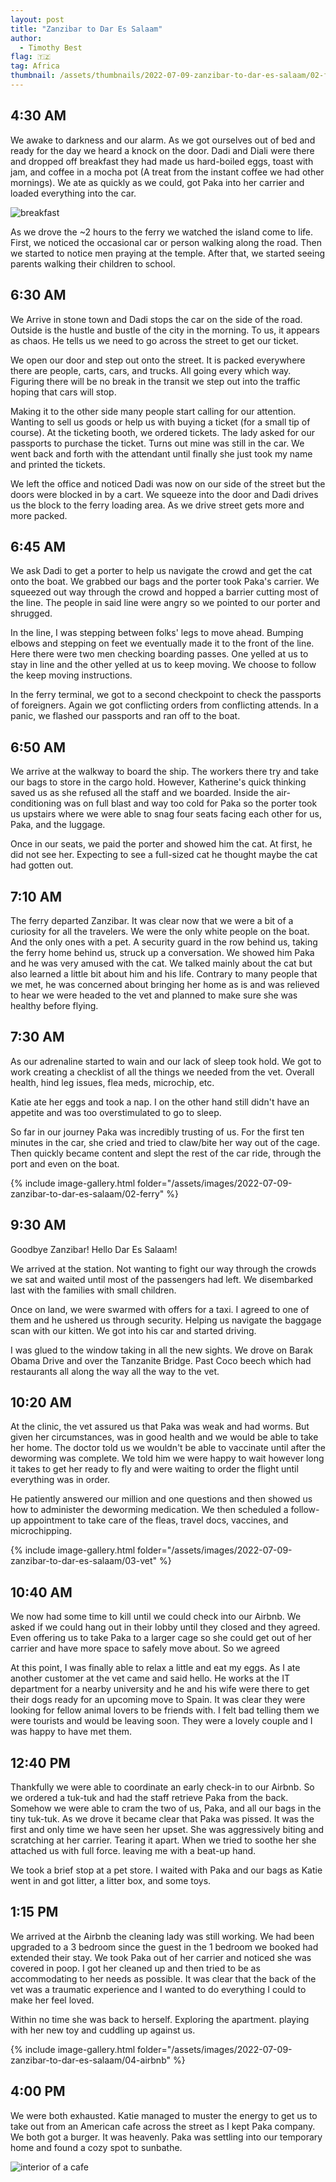```yaml
---
layout: post
title: "Zanzibar to Dar Es Salaam"
author:
  - Timothy Best
flag: 🇹🇿
tag: Africa
thumbnail: /assets/thumbnails/2022-07-09-zanzibar-to-dar-es-salaam/02-ferry/PXL_20220709_041410174.jpg
---
```


## 4:30 AM

We awake to darkness and our alarm. As we got ourselves out of bed and ready for the day we heard a knock on the door. Dadi and Diali were there and dropped off breakfast they had made us hard-boiled eggs, toast with jam, and coffee in a mocha pot (A treat from the instant coffee we had other mornings). We ate as quickly as we could, got Paka into her carrier and loaded everything into the car. 

![breakfast](/assets/images/2022-07-09-zanzibar-to-dar-es-salaam/01-breakfast/IMG_20220709_045750.jpg)

As we drove the ~2 hours to the ferry we watched the island come to life. First, we noticed the occasional car or person walking along the road. Then we started to notice men praying at the temple. After that, we started seeing parents walking their children to school.

## 6:30 AM

We Arrive in stone town and Dadi stops the car on the side of the road. Outside is the hustle and bustle of the city in the morning. To us, it appears as chaos. He tells us we need to go across the street to get our ticket. 

We open our door and step out onto the street. It is packed everywhere there are people, carts, cars, and trucks. All going every which way. Figuring there will be no break in the transit we step out into the traffic hoping that cars will stop.

Making it to the other side many people start calling for our attention. Wanting to sell us goods or help us with buying a ticket (for a small tip of course). At the ticketing booth, we ordered tickets. The lady asked for our passports to purchase the ticket. Turns out mine was still in the car. We went back and forth with the attendant until finally she just took my name and printed the tickets.

We left the office and noticed Dadi was now on our side of the street but the doors were blocked in by a cart. We squeeze into the door and Dadi drives us the block to the ferry loading area. As we drive street gets more and more packed. 

## 6:45 AM

We ask Dadi to get a porter to help us navigate the crowd and get the cat onto the boat. We grabbed our bags and the porter took Paka's carrier. We squeezed out way through the crowd and hopped a barrier cutting most of the line. The people in said line were angry so we pointed to our porter and shrugged. 

In the line, I was stepping between folks' legs to move ahead. Bumping elbows and stepping on feet we eventually made it to the front of the line. Here there were two men checking boarding passes. One yelled at us to stay in line and the other yelled at us to keep moving. We choose to follow the keep moving instructions.

In the ferry terminal, we got to a second checkpoint to check the passports of foreigners. Again we got conflicting orders from conflicting attends. In a panic, we flashed our passports and ran off to the boat.

## 6:50 AM

We arrive at the walkway to board the ship. The workers there try and take our bags to store in the cargo hold. However, Katherine's quick thinking saved us as she refused all the staff and we boarded. Inside the air-conditioning was on full blast and way too cold for Paka so the porter took us upstairs where we were able to snag four seats facing each other for us, Paka, and the luggage.

Once in our seats, we paid the porter and showed him the cat. At first, he did not see her. Expecting to see a full-sized cat he thought maybe the cat had gotten out.

## 7:10 AM

The ferry departed Zanzibar. It was clear now that we were a bit of a curiosity for all the travelers. We were the only white people on the boat. And the only ones with a pet. A security guard in the row behind us, taking the ferry home behind us, struck up a conversation. We showed him Paka and he was very amused with the cat. We talked mainly about the cat but also learned a little bit about him and his life. Contrary to many people that we met, he was concerned about bringing her home as is and was relieved to hear we were headed to the vet and planned to make sure she was healthy before flying.

## 7:30 AM
As our adrenaline started to wain and our lack of sleep took hold. We got to work creating a checklist of all the things we needed from the vet. Overall health, hind leg issues, flea meds, microchip, etc. 

Katie ate her eggs and took a nap. I on the other hand still didn't have an appetite and was too overstimulated to go to sleep.

So far in our journey Paka was incredibly trusting of us. For the first ten minutes in the car, she cried and tried to claw/bite her way out of the cage. Then quickly became content and slept the rest of the car ride, through the port and even on the boat.

{% include image-gallery.html folder="/assets/images/2022-07-09-zanzibar-to-dar-es-salaam/02-ferry" %}

## 9:30 AM

Goodbye Zanzibar! Hello Dar Es Salaam! 

We arrived at the station. Not wanting to fight our way through the crowds we sat and waited until most of the passengers had left. We disembarked last with the families with small children.

Once on land, we were swarmed with offers for a taxi. I agreed to one of them and he ushered us through security. Helping us navigate the baggage scan with our kitten. We got into his car and started driving. 

I was glued to the window taking in all the new sights. We drove on Barak Obama Drive and over the Tanzanite Bridge. Past Coco beech which had restaurants all along the way all the way to the vet.

## 10:20 AM

At the clinic, the vet assured us that Paka was weak and had worms. But given her circumstances, was in good health and we would be able to take her home. The doctor told us we wouldn't be able to vaccinate until after the deworming was complete. We told him we were happy to wait however long it takes to get her ready to fly and were waiting to order the flight until everything was in order. 

He patiently answered our million and one questions and then showed us how to administer the deworming medication. We then scheduled a follow-up appointment to take care of the fleas, travel docs, vaccines, and microchipping.

{% include image-gallery.html folder="/assets/images/2022-07-09-zanzibar-to-dar-es-salaam/03-vet" %}

## 10:40 AM

We now had some time to kill until we could check into our Airbnb. We asked if we could hang out in their lobby until they closed and they agreed. Even offering us to take Paka to a larger cage so she could get out of her carrier and have more space to safely move about. So we agreed

At this point, I was finally able to relax a little and eat my eggs. As I ate another customer at the vet came and said hello. He works at the IT department for a nearby university and he and his wife were there to get their dogs ready for an upcoming move to Spain. It was clear they were looking for fellow animal lovers to be friends with. I felt bad telling them we were tourists and would be leaving soon. They were a lovely couple and I was happy to have met them.

## 12:40 PM

Thankfully we were able to coordinate an early check-in to our Airbnb. So we ordered a tuk-tuk and had the staff retrieve Paka from the back. Somehow we were able to cram the two of us, Paka, and all our bags in the tiny tuk-tuk. As we drove it became clear that Paka was pissed. It was the first and only time we have seen her upset. She was aggressively biting and scratching at her carrier. Tearing it apart. When we tried to soothe her she attached us with full force. leaving me with a beat-up hand. 

We took a brief stop at a pet store. I waited with Paka and our bags as Katie went in and got litter, a litter box, and some toys.

## 1:15 PM

We arrived at the Airbnb the cleaning lady was still working. We had been upgraded to a 3 bedroom since the guest in the 1 bedroom we booked had extended their stay. We took Paka out of her carrier and noticed she was covered in poop. I got her cleaned up and then tried to be as accommodating to her needs as possible. It was clear that the back of the vet was a traumatic experience and I wanted to do everything I could to make her feel loved. 

Within no time she was back to herself. Exploring the apartment. playing with her new toy and cuddling up against us. 

{% include image-gallery.html folder="/assets/images/2022-07-09-zanzibar-to-dar-es-salaam/04-airbnb" %}

## 4:00 PM

We were both exhausted. Katie managed to muster the energy to get us to take out from an American cafe across the street as I kept Paka company. We both got a burger. It was heavenly. Paka was settling into our temporary home and found a cozy spot to sunbathe.

![interior of a cafe](/assets/images/2022-07-09-zanzibar-to-dar-es-salaam/05-cafe/05-WoodberryCafe.jpg)
